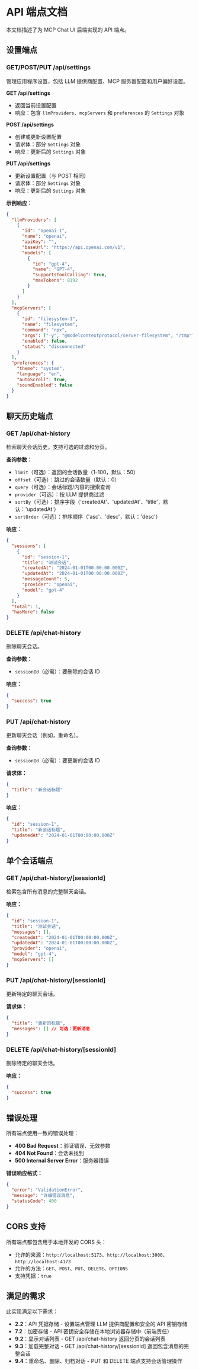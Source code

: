 # API 端点文档

本文档描述了为 MCP Chat UI 后端实现的 API 端点。

## 设置端点

### GET/POST/PUT /api/settings

管理应用程序设置，包括 LLM 提供商配置、MCP 服务器配置和用户偏好设置。

**GET /api/settings**
- 返回当前设置配置
- 响应：包含 `llmProviders`、`mcpServers` 和 `preferences` 的 `Settings` 对象

**POST /api/settings**
- 创建或更新设置配置
- 请求体：部分 `Settings` 对象
- 响应：更新后的 `Settings` 对象

**PUT /api/settings**
- 更新设置配置（与 POST 相同）
- 请求体：部分 `Settings` 对象
- 响应：更新后的 `Settings` 对象

**示例响应：**
```json
{
  "llmProviders": [
    {
      "id": "openai-1",
      "name": "openai",
      "apiKey": "",
      "baseUrl": "https://api.openai.com/v1",
      "models": [
        {
          "id": "gpt-4",
          "name": "GPT-4",
          "supportsToolCalling": true,
          "maxTokens": 8192
        }
      ]
    }
  ],
  "mcpServers": [
    {
      "id": "filesystem-1",
      "name": "filesystem",
      "command": "npx",
      "args": ["-y", "@modelcontextprotocol/server-filesystem", "/tmp"],
      "enabled": false,
      "status": "disconnected"
    }
  ],
  "preferences": {
    "theme": "system",
    "language": "en",
    "autoScroll": true,
    "soundEnabled": false
  }
}
```

## 聊天历史端点

### GET /api/chat-history

检索聊天会话历史，支持可选的过滤和分页。

**查询参数：**
- `limit`（可选）：返回的会话数量（1-100，默认：50）
- `offset`（可选）：跳过的会话数量（默认：0）
- `query`（可选）：会话标题/内容的搜索查询
- `provider`（可选）：按 LLM 提供商过滤
- `sortBy`（可选）：排序字段（'createdAt'、'updatedAt'、'title'，默认：'updatedAt'）
- `sortOrder`（可选）：排序顺序（'asc'、'desc'，默认：'desc'）

**响应：**
```json
{
  "sessions": [
    {
      "id": "session-1",
      "title": "测试会话",
      "createdAt": "2024-01-01T00:00:00.000Z",
      "updatedAt": "2024-01-01T00:00:00.000Z",
      "messageCount": 5,
      "provider": "openai",
      "model": "gpt-4"
    }
  ],
  "total": 1,
  "hasMore": false
}
```

### DELETE /api/chat-history

删除聊天会话。

**查询参数：**
- `sessionId`（必需）：要删除的会话 ID

**响应：**
```json
{
  "success": true
}
```

### PUT /api/chat-history

更新聊天会话（例如，重命名）。

**查询参数：**
- `sessionId`（必需）：要更新的会话 ID

**请求体：**
```json
{
  "title": "新会话标题"
}
```

**响应：**
```json
{
  "id": "session-1",
  "title": "新会话标题",
  "updatedAt": "2024-01-01T00:00:00.000Z"
}
```

## 单个会话端点

### GET /api/chat-history/[sessionId]

检索包含所有消息的完整聊天会话。

**响应：**
```json
{
  "id": "session-1",
  "title": "测试会话",
  "messages": [],
  "createdAt": "2024-01-01T00:00:00.000Z",
  "updatedAt": "2024-01-01T00:00:00.000Z",
  "provider": "openai",
  "model": "gpt-4",
  "mcpServers": []
}
```

### PUT /api/chat-history/[sessionId]

更新特定的聊天会话。

**请求体：**
```json
{
  "title": "更新的标题",
  "messages": [] // 可选：更新消息
}
```

### DELETE /api/chat-history/[sessionId]

删除特定的聊天会话。

**响应：**
```json
{
  "success": true
}
```

## 错误处理

所有端点使用一致的错误处理：

- **400 Bad Request**：验证错误、无效参数
- **404 Not Found**：会话未找到
- **500 Internal Server Error**：服务器错误

**错误响应格式：**
```json
{
  "error": "ValidationError",
  "message": "详细错误消息",
  "statusCode": 400
}
```

## CORS 支持

所有端点都包含用于本地开发的 CORS 头：
- 允许的来源：`http://localhost:5173`、`http://localhost:3000`、`http://localhost:4173`
- 允许的方法：`GET`、`POST`、`PUT`、`DELETE`、`OPTIONS`
- 支持凭据：`true`

## 满足的需求

此实现满足以下需求：

- **2.2**：API 凭据存储 - 设置端点管理 LLM 提供商配置和安全的 API 密钥存储
- **7.2**：加密存储 - API 密钥安全存储在本地浏览器存储中（前端责任）
- **9.2**：显示对话列表 - GET /api/chat-history 返回分页的会话列表
- **9.3**：加载完整对话 - GET /api/chat-history/[sessionId] 返回包含消息的完整会话
- **9.4**：重命名、删除、归档对话 - PUT 和 DELETE 端点支持会话管理操作
